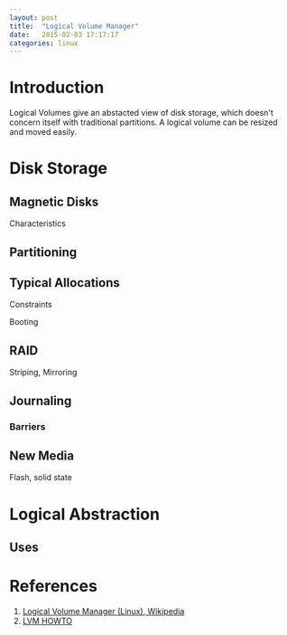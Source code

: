 ```yaml
---
layout: post
title:  "Logical Volume Manager"
date:   2015-02-03 17:17:17
categories: linux
---
```


# Introduction

Logical Volumes give an abstacted view of disk storage, which doesn't concern itself with traditional partitions.  A logical volume can be resized and moved easily.

# Disk Storage

## Magnetic Disks

Characteristics

## Partitioning

## Typical Allocations

Constraints

Booting

## RAID

Striping, Mirroring

## Journaling

### Barriers

## New Media

Flash, solid state

# Logical Abstraction

## Uses

# References

1. [Logical Volume Manager (Linux), Wikipedia](https://en.wikipedia.org/wiki/Logical_Volume_Manager_(Linux))
1. [LVM HOWTO](http://www.tldp.org/HOWTO/LVM-HOWTO/)

